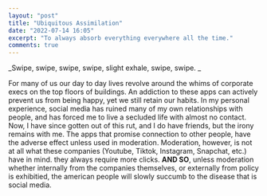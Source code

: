 ```yaml
---
layout: "post"
title: "Ubiquitous Assimilation"
date: "2022-07-14 16:05"
excerpt: "To always absorb everything everywhere all the time."
comments: true
---
```


_Swipe, swipe, swipe, swipe, slight exhale, swipe, swipe. _

For many of us our day to day lives revolve around the whims of corporate execs on the top floors of buildings. An addiction to these apps can actively prevent us from being happy, yet we still retain our habits. In my personal experience, social media has ruined many of my own relationships with people, and has forced me to live a secluded life with almost no contact. Now, I have since gotten out of this rut, and I do have friends, but the irony remains with me. The apps that promise connection to other people, have the adverse effect unless used in moderation. Moderation, however, is not at all what these companies (Youtube, Tiktok, Instagram, Snapchat, etc.) have in mind. they always require more clicks. **AND SO**, unless moderation whether internally from the companies themselves, or externally from policy is exhibitied, the american people will slowly succumb to the disease that is social media. 
